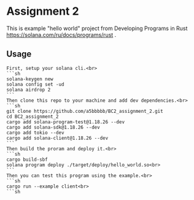# Assignment 2

This is example "hello world" project from Developing Programs in Rust https://solana.com/ru/docs/programs/rust . 

## Usage
    First, setup your solana cli.<br>
    ```sh
    solana-keygen new
    solana config set -ud
    solana airdrop 2
    ```
    Then clone this repo to your machine and add dev dependencies.<br>
    ```sh
    git clone https://github.com/a5bbbbb/BC2_assignment_2.git
    cd BC2_assignment_2
    cargo add solana-program-test@1.18.26 --dev
    cargo add solana-sdk@1.18.26 --dev
    cargo add tokio --dev
    cargo add solana-client@1.18.26 --dev
    ```
    Then build the proram and deploy it.<br>
    ```sh
    cargo build-sbf
    solana program deploy ./target/deploy/hello_world.so<br>
    ```
    Then you can test this program using the example.<br>
    ```sh
    cargo run --example client<br>
    ```sh

